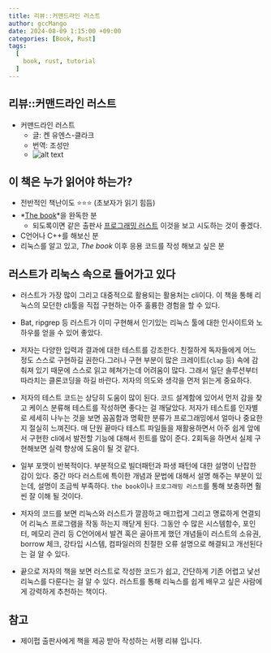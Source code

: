```yaml
---
title: 리뷰::커맨드라인 러스트 
author: gccMango
date: 2024-08-09 1:15:00 +09:00
categories: [Book, Rust]
tags:
  [
    book, rust, tutorial
  ]
---
```

## 리뷰::커맨드라인 러스트

- 커맨드라인 러스트
  - 글: 켄 유엔스-클라크
  - 번역: 조성만
  - ![alt text](https://contents.kyobobook.co.kr/sih/fit-in/458x0/pdt/9791193926192.jpg)

## 이 책은 누가 읽어야 하는가?

- 전반적인 책난이도 ⭐⭐⭐ (초보자가 읽기 힘듬)
- *[The book](https://doc.rust-lang.org/book/)*을 완독한 분
  - 되도록이면 같은 출판사 [프로그래밍 러스트](https://product.kyobobook.co.kr/detail/S000200629958) 이것을 보고 시도하는 것이 좋겠다.
- C언어나 C++를 해보신 분
- 리눅스를 알고 있고, *The book* 이후 응용 코드를 작성 해보고 싶은 분

## 러스트가 리눅스 속으로 들어가고 있다

- 러스트가 가장 많이 그리고 대중적으로 활용되는 활용처는 cli이다. 이 책을 통해 리눅스의 모던한 cli툴을 직접 구현하는 아주 훌륭한 경험을 할 수 있다.

- Bat, ripgrep 등 러스트가 이미 구현해서 인기있는 리눅스 툴에 대한 인사이트와 노하우를 얻을 수 있어 좋았다.

- 저자는 다양한 입력과 결과에 대한 테스트를 강조한다. 친절하게 독자들에게 어느 정도 스스로 구현하길 권한다.그러나 구현 부분이 많은 크레이트(`clap` 등) 속에 감춰져 있기 때문에 스스로 읽고 헤쳐가는데 어려움이 많다. 그래서 일단 솔루션부터 따라치는 클론코딩을 하길 바란다. 저자의 의도와 생각을 먼저 읽는게 중요하다.

- 저자의 테스트 코드는 상당히 도움이 많이 된다. 코드 설계함에 있어서 먼저 감을 찾고 케이스 분류해 테스트를 작성하면 좋다는 걸 깨달았다. 저자가 테스트를 인자별로 세세히 나누는 것을 보면 꼼꼼함과 명확한 분류가 프로그래밍에서 얼마나 중요한지 절실히 느껴진다. 매 단원 끝마다 테스트 파일들을 재활용하면서 아주 쉽게 앞에서 구현한 cli에서 발전할 기능에 대해서 힌트를 많이 준다. 2회독을 하면서 실제 구현해보면 실력 향상에 도움이 될 것 같다.

- 일부 포맷이 반복적이다. 부분적으로 빌더패턴과 파생 패턴에 대한 설명이 난잡한 감이 있다. 중간 마다 러스트에 특이한 개념과 문법에 대해서 설명 해주는 부분이 있는데, 설명이 조금씩 부족하다. `the book`이나 `프로그래밍 러스트`를 통해 보충하면 훨씬 잘 이해 될 것이다.

- 저자의 코드를 보면 리눅스와 러스트가 깔끔하고 매끄럽게 그리고 명료하게 연결되어 리눅스 프로그램을 작동 하는지 깨닫게 된다. 그동안 수 많은 시스템함수, 포인터, 메모리 관리 등 C언어에서 발견 혹은 골아프게 했던 개념들이 러스트의 소유권, borrow 체크, 강타입 시스템, 컴파일러의 친절한 오류 설명으로 해결되고 개선된다는 걸 알 수 있다.

- 끝으로 저자의 책을 보면 러스트로 작성한 코드가 쉽고, 간단하게 기존 어렵고 낯선 리눅스를 다룬다는 걸 알 수 있다. 러스트를 통해 리눅스를 쉽게 배우고 싶은 사람에게 강력하게 추천하는 책이다.

## 참고

- 제이펍 출판사에게 책을 제공 받아 작성하는 서평 리뷰 입니다.
